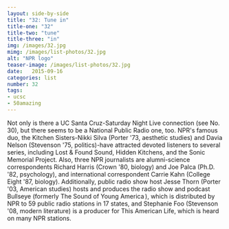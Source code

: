 ```yaml
---
layout: side-by-side
title: "32: Tune in"
title-one: "32"
title-two: "tune"
title-three: "in"
img: /images/32.jpg
mimg: /images/list-photos/32.jpg
alt: "NPR logo"
teaser-image: /images/list-photos/32.jpg
date:   2015-09-16
categories: list
number: 32
tags:
- ucsc
- 50amazing
---
```

Not only is there a UC Santa Cruz-Saturday Night Live connection (see No. 30), but there seems to be a National Public Radio one, too. NPR's famous duo, the Kitchen Sisters-Nikki Silva (Porter '73, aesthetic studies) and Davia Nelson (Stevenson '75, politics)-have attracted devoted listeners to several series, including Lost & Found Sound, Hidden Kitchens, and the Sonic Memorial Project. Also, three NPR journalists are alumni-science correspondents Richard Harris (Crown '80, biology) and Joe Palca (Ph.D. '82, psychology), and international correspondent Carrie Kahn (College Eight '87, biology). Additionally, public radio show host Jesse Thorn (Porter '03, American studies) hosts and produces the radio show and podcast Bullseye (formerly The Sound of Young America ), which is distributed by NPR to 59 public radio stations in 17 states, and Stephanie Foo (Stevenson '08, modern literature) is a producer for This American Life, which is heard on many NPR stations.